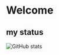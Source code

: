 # Welcome
## my status
![GitHub stats](https://github-readme-stats.vercel.app/api?username=hitontwo2&show_icons=true&theme=radical)
